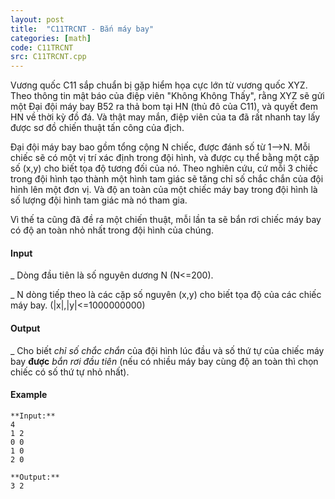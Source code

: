 ```yaml
---
layout: post
title:  "C11TRCNT - Bắn máy bay"
categories: [math]
code: C11TRCNT
src: C11TRCNT.cpp
---
```




  


Vương quốc C11 sắp chuẩn bị gặp hiểm họa cực lớn từ vương quốc XYZ. Theo thông tin mật báo của điệp viên "Không Không Thấy", rằng XYZ sẽ gửi một Đại đội máy bay B52 ra thả bom tại HN (thủ đô của C11), và quyết đem HN về thời kỳ đồ đá. Và thật may mắn, điệp viên của ta đã rất nhanh tay lấy được sơ đồ chiến thuật tấn công của địch.

Đại đội máy bay bao gồm tổng cộng N chiếc, được đánh số từ 1-->N. Mỗi chiếc sẽ có một vị trí xác định trong đội hình, và được cụ thể bằng một cặp số (x,y) cho biết tọa độ tương đối của nó. Theo nghiên cứu, cứ mỗi 3 chiếc trong đội hình tạo thành một hình tam giác sẽ tăng chỉ số chắc chắn của đội hình lên một đơn vị. Và độ an toàn của một chiếc máy bay trong đội hình là số lượng đội hình tam giác mà nó tham gia.

Vì thế ta cũng đã đề ra một chiến thuật, mỗi lần ta sẽ bắn rơi chiếc máy bay có độ an toàn nhỏ nhất trong đội hình của chúng.

#### Input

\_ Dòng đầu tiên là số nguyên dương N (N<=200).

\_ N dòng tiếp theo là các cặp số nguyên (x,y) cho biết tọa độ của các chiếc máy bay. (|x|,|y|<=1000000000)

#### Output

\_ Cho biết _chỉ số chắc chắn_ của đội hình lúc đầu và số thứ tự của chiếc máy bay **được** _bắn rơi đầu tiên_ (nếu có nhiều máy bay cùng độ an toàn thì chọn chiếc có số thứ tự nhỏ nhất).

#### Example

```
**Input:**
4  
1 2  
0 0   
1 0  
2 0

**Output:**
3 2

```

<!--more-->

